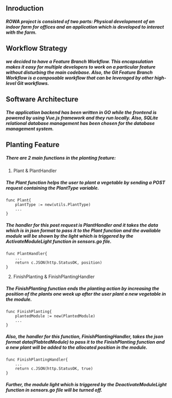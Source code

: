 ## Inroduction

##### ROWA project is consisted of two parts: Physical development of an indoor farm for offices and an application which is developed to interact with the farm. 

## Workflow Strategy

##### we decided to have a Feature Branch Workflow. This encapsulation makes it easy for multiple developers to work on a particular feature without disturbing the main codebase. Also, the Git Feature Branch Workflow is a composable workflow that can be leveraged by other high-level Git workflows.

## Software Architecture 

##### The application backend has been written in GO while the frontend is powered by using Vue.js framework and they run locally. Also, SQLite relational database management has been chosen for the database management system.

## Planting Feature
##### There are 2 main functions in the planting feature: 

1. Plant & PlantHandler
##### The Plant function helps the user to plant a vegetable by sending a POST request containing the PlantType variable.
``` 
func Plant{
    plantType := new(utils.PlantType)
    ...
} 
``` 
##### The handler for this post request is PlantHandler and it takes the data which is in json format to pass it to the Plant function and the available module will be shown by the light which is triggered by the ActivateModuleLight function in sensors.go file.
``` 
func PlantHandler{
    ...
    return c.JSON(http.StatusOK, position)
}
```

 2. FinishPlanting & FinishPlantingHandler
##### The FinishPlanting function ends the planting action by increasing the position of the plants one week up after the user plant a new vegetable in the module. 
``` 
func FinishPlanting{
    plantedModule := new(PlantedModule)
    ...
}
```
##### Also, the handler for this function, FinishPlantingHandler, takes the json format data(PlabtedModule) to pass it to the FinishPlanting function and a new plant will be added to the allocated position in the module. 
``` 
func FinishPlantingHandler{
    ...
    return c.JSON(http.StatusOK, true)
}
```
##### Further, the module light which is triggered by the DeactivateModuleLight function in sensors.go file will be turned off.






